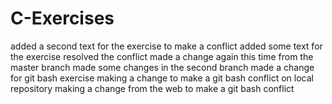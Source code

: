 # C-Exercises
added a second text for the exercise to make a conflict
added some text for the exercise
resolved the conflict
made a change again this time from the master branch
made some changes in the second branch
made a change for git bash exercise
making a change to make a git bash conflict on local repository
making a change from the web to make a git bash conflict
